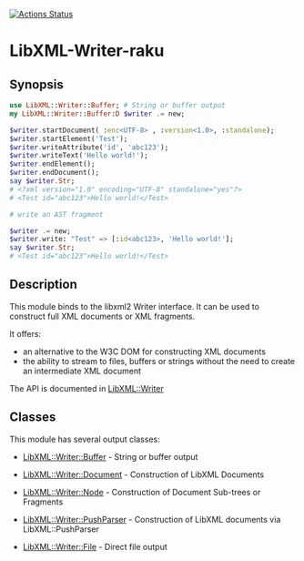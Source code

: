 [![Actions Status](https://github.com/libxml-raku/LibXML-Writer-raku/workflows/test/badge.svg)](https://github.com/libxml-raku/LibXML-Writer-raku/actions)

LibXML-Writer-raku
=======

Synopsis
-------
```raku
use LibXML::Writer::Buffer; # String or buffer output
my LibXML::Writer::Buffer:D $writer .= new;

$writer.startDocument( :enc<UTF-8> , :version<1.0>, :standalone);
$writer.startElement('Test');
$writer.writeAttribute('id', 'abc123');
$writer.writeText('Hello world!');
$writer.endElement();
$writer.endDocument();
say $writer.Str;
# <?xml version="1.0" encoding="UTF-8" standalone="yes"?>
# <Test id="abc123">Hello world!</Test>

# write an AST fragment

$writer .= new;
$writer.write: "Test" => [:id<abc123>, 'Hello world!'];
say $writer.Str;
# <Test id="abc123">Hello world!</Test>
```

Description
------

This module binds to the libxml2 Writer interface. It can be used to construct full XML
documents or XML fragments.

It offers:
- an alternative to the W3C DOM for constructing XML documents
- the ability to stream to files, buffers or strings without the need to create an intermediate XML document

The API is documented in [LibXML::Writer](https://libxml-raku.github.io/LibXML-Writer-raku/Writer)

Classes
----

This module has several output classes:

  * [LibXML::Writer::Buffer](https://libxml-raku.github.io/LibXML-Writer-raku/Writer/Buffer) - String or buffer output

  * [LibXML::Writer::Document](https://libxml-raku.github.io/LibXML-Writer-raku/Writer/Document) - Construction of LibXML Documents

  * [LibXML::Writer::Node](https://libxml-raku.github.io/LibXML-Writer-raku/Writer/Node) - Construction of Document Sub-trees or Fragments

  * [LibXML::Writer::PushParser](https://libxml-raku.github.io/LibXML-Writer-raku/Writer/PushParser) - Construction of LibXML documents via LibXML::PushParser

  * [LibXML::Writer::File](https://libxml-raku.github.io/LibXML-Writer-raku/Writer/File) - Direct file output




